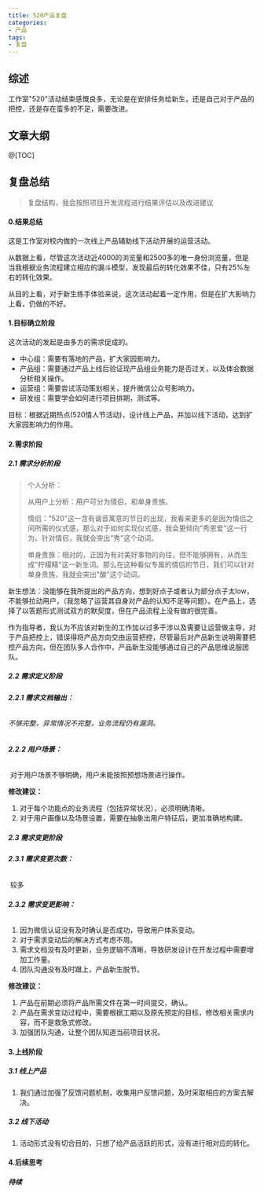 ```yaml
---
title: 520产品复盘
categories:
- 产品
tags:
- 复盘
---
```




## **综述**

工作室"520"活动结束感慨良多，无论是在安排任务给新生，还是自己对于产品的把控，还是存在蛮多的不足，需要改进。

##  **文章大纲**

@[TOC]





##  **复盘总结**

> 复盘结构，我会按照项目开发流程进行结果评估以及改进建议

#### **0.结果总结**

这是工作室对校内做的一次线上产品辅助线下活动开展的运营活动。

从数据上看，尽管这次活动近4000的浏览量和2500多的唯一身份浏览量，但是当我根据业务流程建立相应的漏斗模型，发现最后的转化效果不佳，只有25%左右的转化效果。

从目的上看，对于新生练手体验来说，这次活动起着一定作用，但是在扩大影响力上看，仍做的不好。



####  **1.目标确立阶段**

这次活动的发起是由多方的需求促成的。

- 中心组：需要有落地的产品，扩大家园影响力。
- 产品组：需要通过产品上线后验证现产品组业务能力是否过关，以及体会数据分析相关操作。
- 运营组：需要尝试活动策划相关，提升微信公众号影响力。
- 研发组：需要学会如何进行项目排期，测试等。

目标：根据近期热点(520情人节活动)，设计线上产品，并加以线下活动，达到扩大家园影响力的作用。



####  **2.需求阶段**

#####  **2.1 需求分析阶段**

> 个人分析：
>
> 从用户上分析：用户可分为情侣，和单身贵族。
>
> 情侣："520"这一含有谐音寓意的节日的出现，我看来更多的是因为情侣之间所需的仪式感，那么对于如何实现仪式感，我会更倾向"秀恩爱"这一行为。针对情侣，我就会突出"秀"这个动词。
>
> 单身贵族：相对的，正因为有对美好事物的向往，但不能够拥有，从而生成"柠檬精"这一新生词。那么在这种看似专属的情侣的节日，我们可以针对单身贵族，我就会突出"酸"这个动词。

新生想法：没能够在我所提出的产品方向，想到好点子或者认为部分点子太low，不能够拉动用户，（我忽略了运营其自身对产品的认知不足等问题）。在产品上，选择了以答题形式测试双方的默契度，但在产品流程上没有做的很完善。

作为指导者，我认为不应该对新生的工作加以过多干涉以及需要让运营做主导，对于产品把控上，错误得将产品方向交由运营把控，尽管最后对产品新生说明需要把控产品方向，但在团队多人合作中，产品新生没能够通过自己的产品思维说服团队。

#####  **2.2 需求定义阶段**

######  **2.2.1 需求文档输出：**

###### 		不够完整，异常情况不完整，业务流程仍有漏洞。

######  **2.2.2 用户场景：**

​		对于用户场景不够明确，用户未能按照预想场景进行操作。

**修改建议：**

1. 对于每个功能点的业务流程（包括异常状况），必须明确清晰。
2. 对于用户画像以及场景设置，需要在抽象出用户特征后，更加准确地构建。



#####  **2.3 需求变更阶段**

######  **2.3.1 需求变更次数：**

​		较多

######  **2.3.2 需求变更影响：**

1. 因为微信认证没有及时确认是否成功，导致用户体系变动。
2. 对于需求变动后的解决方式考虑不周。
3. 需求文档没有及时更新，业务逻辑不清晰，导致研发设计在开发过程中需要增加工作量。
4. 团队沟通没有及时跟上，产品新生脱节。

**修改建议：**		

1. 产品在前期必须将产品所需文件在第一时间提交，确认。
2. 产品在需求变动过程中，需要根据工期以及原先预定的目标，修改相关需求内容，而不是救急式修改。
3. 加强团队沟通，让整个团队知道当前项目状况。



####  **3.上线阶段**

#####  **3.1 线上产品**

1. 我们通过加强了反馈问题机制，收集用户反馈问题，及时采取相应的方案去解决。

##### **3.2 线下活动**

1. 活动形式没有切合目的，只想了给产品活跃的形式，没有进行相对应的转化。



#### **4.后续思考**

#####   待续



##### 